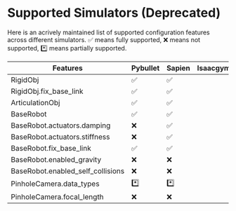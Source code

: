 # Supported Simulators (Deprecated)

Here is an acrively maintained list of supported configuration features across different simulators. ✅ means fully supported, ❌ means not supported, *️⃣ means partially supported.

|Features|Pybullet|Sapien|Isaacgym|Isaacsim|Pyrep|Mujoco|
| ---- | ---- |---- | ---- | ---- | ---- | ---- |
| RigidObj | ✅ | ✅ | | | | |
| RigidObj.fix_base_link | ✅ | ✅ | | | | |
| ArticulationObj | ✅ | ✅ | | | | |
| BaseRobot | ✅ | ✅ | | | | |
| BaseRobot.actuators.damping | ❌ | ✅ | | | | |
| BaseRobot.actuators.stiffness | ❌ | ✅ | | | | |
| BaseRobot.fix_base_link | ✅ | ✅ | | | | |
| BaseRobot.enabled_gravity | ❌ | ❌ | | | | |
| BaseRobot.enabled_self_collisions | ❌ | ❌ | | | | |
| PinholeCamera.data_types | *️⃣ | *️⃣ | | | | |
| PinholeCamera.focal_length | ❌ | ❌ | | | | |
